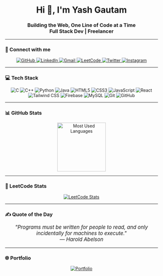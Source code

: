 <h1 align="center">Hi 👋, I'm Yash Gautam</h1>
<h3 align="center"> Building the Web, One Line of Code at a Time <br> Full Stack Dev | Freelancer </h3>

---

### 🤝 Connect with me
<p align="center">
  <a href="https://github.com/its-yash0003" target="_blank" rel="noopener noreferrer">
    <img src="https://img.icons8.com/ios-glyphs/48/000000/github.png" title="GitHub" alt="GitHub"/>
  </a>
  <a href="https://www.linkedin.com/in/yash-g0003/" target="_blank" rel="noopener noreferrer">
    <img src="https://img.icons8.com/ios-filled/48/0A66C2/linkedin.png" title="LinkedIn" alt="LinkedIn"/>
  </a>
  <a href="mailto:yashgautam2407@gmail.com" target="_blank" rel="noopener noreferrer">
    <img src="https://img.icons8.com/ios-glyphs/48/D14836/gmail.png" title="Gmail" alt="Gmail"/>
  </a>
  <a href="https://leetcode.com/u/its_yash0003/" target="_blank" rel="noopener noreferrer">
    <img src="https://img.icons8.com/external-tal-revivo-color-tal-revivo/48/external-level-up-your-coding-skills-and-quickly-land-a-job-logo-color-tal-revivo.png" title="LeetCode" alt="LeetCode"/>
  </a>
  <a href="https://twitter.com/itsyash0003" target="_blank" rel="noopener noreferrer">
    <img src="https://img.icons8.com/ios-filled/48/1DA1F2/twitter.png" title="Twitter" alt="Twitter"/>
  </a>
  <a href="https://instagram.com/y.a.s.h_0003" target="_blank" rel="noopener noreferrer">
    <img src="https://img.icons8.com/ios-filled/48/E4405F/instagram.png" title="Instagram" alt="Instagram"/>
  </a>
</p>

---

### 💻 Tech Stack
<p align="center">
  <img src="https://img.icons8.com/color/48/000000/c-programming.png" title="C"/>
  <img src="https://img.icons8.com/color/48/000000/c-plus-plus-logo.png" title="C++"/>
  <img src="https://img.icons8.com/color/48/000000/python--v1.png" title="Python"/>
  <img src="https://img.icons8.com/color/48/000000/java-coffee-cup-logo.png" title="Java"/>
  <img src="https://img.icons8.com/color/48/000000/html-5--v1.png" title="HTML5"/>
  <img src="https://img.icons8.com/color/48/000000/css3.png" title="CSS3"/>
  <img src="https://img.icons8.com/color/48/000000/javascript--v1.png" title="JavaScript"/>
  <img src="https://img.icons8.com/plasticine/48/react.png" title="React"/>
  <img src="https://img.icons8.com/color/48/000000/tailwindcss.png" title="Tailwind CSS"/>
  <img src="https://img.icons8.com/color/48/000000/firebase.png" title="Firebase"/>
  <img src="https://img.icons8.com/ios-filled/48/4479A1/mysql-logo.png" title="MySQL"/>
  <img src="https://img.icons8.com/color/48/000000/git.png" title="Git"/>
  <img src="https://img.icons8.com/ios-glyphs/48/000000/github.png" title="GitHub"/>
</p>


---

### 📊 GitHub Stats
<p align="center">
<!--   <a href="https://github.com/its-yash0003" target="_blank" rel="noopener noreferrer">
    <img src="https://github-readme-stats.vercel.app/api?username=its-yash0003&show_icons=true&theme=radical" height="160" title="GitHub Stats"/>
  </a> -->
  <a href="https://github.com/its-yash0003" target="_blank" rel="noopener noreferrer">
    <img src="https://github-readme-stats.vercel.app/api/top-langs/?username=its-yash0003&layout=compact&theme=radical" height="160" title="Most Used Languages"/>
  </a>
</p>
<!-- <p align="center">
  <a href="https://github.com/its-yash0003" target="_blank" rel="noopener noreferrer">
    <img src="https://github-readme-streak-stats.herokuapp.com/?user=its-yash0003&theme=radical" height="160" title="GitHub Streak"/>
  </a>
</p> -->

---

### 🧠 LeetCode Stats
<p align="center">
  <a href="https://leetcode.com/u/its_yash0003/" target="_blank" rel="noopener noreferrer">
    <img src="https://leetcard.jacoblin.cool/its_yash0003?theme=dark&font=Karma&ext=contest" title="LeetCode Stats" alt="LeetCode Stats"/>
  </a>
</p>

---

### ✍️ Quote of the Day
<p align="center" style="font-style: italic; font-size: 1.2em;"> "Programs must be written for people to read, and only incidentally for machines to execute." <br/>— Harold Abelson </p>

---

### 🌐 Portfolio
<p align="center">
  <a href="https://portfolio-alpha-teal-13.vercel.app/" target="_blank" rel="noopener noreferrer">
    <img src="https://img.shields.io/badge/🌐%20Visit%20My%20Portfolio-blue?style=for-the-badge&logo=google-chrome&logoColor=white" title="Portfolio"/>
  </a>
</p>
